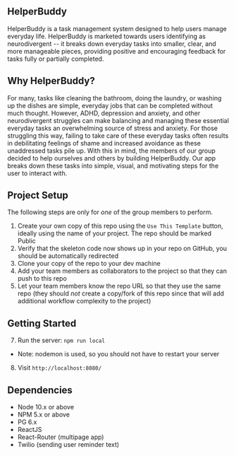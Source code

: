 ## HelperBuddy

HelperBuddy is a task management system designed to help users manage everyday life.
HelperBuddy is marketed towards users identifying as neurodivergent -- it breaks down everyday tasks into smaller, clear, and more manageable pieces, providing positive and encouraging feedback for tasks fully or partially completed.

## Why HelperBuddy?

For many, tasks like cleaning the bathroom, doing the laundry, or washing up the dishes are simple, everyday jobs that can be completed without much thought. However, ADHD, depression and anxiety, and other neurodivergent struggles can make balancing and managing these essential everyday tasks an overwhelming source of stress and anxiety. For those struggling this way, failing to take care of these everyday tasks often results in debilitating feelings of shame and increased avoidance as these unaddressed tasks pile up. 
With this in mind, the members of our group decided to help ourselves and others by building HelperBuddy. Our app breaks down these tasks into simple, visual, and motivating steps for the user to interact with. 

## Project Setup

The following steps are only for _one_ of the group members to perform.

1. Create your own copy of this repo using the `Use This Template` button, ideally using the name of your project. The repo should be marked Public
2. Verify that the skeleton code now shows up in your repo on GitHub, you should be automatically redirected
3. Clone your copy of the repo to your dev machine
4. Add your team members as collaborators to the project so that they can push to this repo
5. Let your team members know the repo URL so that they use the same repo (they should _not_ create a copy/fork of this repo since that will add additional workflow complexity to the project)


## Getting Started

7. Run the server: `npm run local`
  - Note: nodemon is used, so you should not have to restart your server
8. Visit `http://localhost:8080/`


## Dependencies

- Node 10.x or above
- NPM 5.x or above
- PG 6.x
- ReactJS
- React-Router (multipage app)
- Twilio (sending user reminder text)
